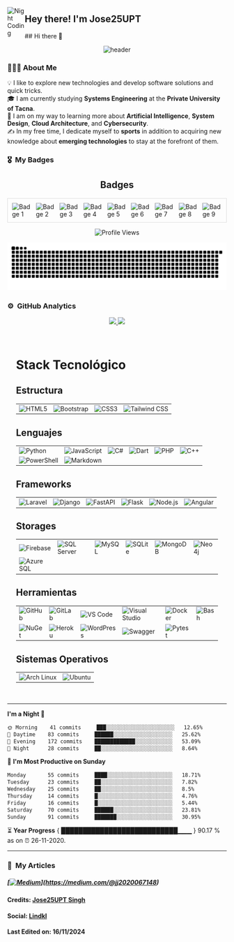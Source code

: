 
<img alt="Night Coding" src="./assets/Hand%20Wave.gif" width='40' align="left"/><h2>Hey there! I'm Jose25UPT</h2> ## Hi there 👋

<!-- HEADER -->
<div align="center" width="100">
  <img src="https://capsule-render.vercel.app/api?color=0:1408d0,50:0860d0,100:08c4d0&height=250&section=header&text=Jose25UPT%20Stack%20&fontSize=30&type=waving&fontColor=fefefe&&animation=fadeIn" 
  alt="header"/>
</div>

### 👨🏻‍💻 About Me

💡 I like to explore new technologies and develop software solutions and quick tricks.  
🎓 I am currently studying **Systems Engineering** at the **Private University of Tacna**.  
🌱 I am on my way to learning more about **Artificial Intelligence**, **System Design**, **Cloud Architecture**, and **Cybersecurity**.  
✍️ In my free time, I dedicate myself to **sports** in addition to acquiring new knowledge about **emerging technologies** to stay at the forefront of them.  




### 🎖 &nbsp;My Badges 

<h2 align="center">Badges</h2>

<div style="display: flex; overflow-x: auto; gap: 10px; padding: 10px; border: 1px solid #ddd;">
  <!-- Imagen 1 -->
  <img src="https://github.com/user-attachments/assets/bdd42a41-9936-4df4-b83b-a4fa006acef1" width="100" alt="Badge 1" />
  
  <!-- Imagen 2 -->
  <img src="https://github.com/user-attachments/assets/d69325a1-dd33-4a8e-8fe0-3f7bed356bc3" width="100" alt="Badge 2" />
  
  <!-- Imagen 3 -->
  <img src="https://github.com/user-attachments/assets/d7e66882-4065-4714-b7f9-8ac59672d37b" width="100" alt="Badge 3" />
  
  <!-- Imagen 4 -->
  <img src="https://github.com/user-attachments/assets/8188100a-ca7c-4974-a8d2-eee9eca50092" width="100" alt="Badge 4" />
  
  <!-- Imagen 5 -->
  <img src="https://github.com/user-attachments/assets/13fb4bc4-56bc-43e1-a842-e9820e9be9b1" width="100" alt="Badge 5" />
  
  <!-- Imagen 6 -->
  <img src="https://github.com/user-attachments/assets/897040d3-9327-45c1-ba1c-1186ebd45a3e" width="100" alt="Badge 6" />
  
  <!-- Imagen 7 -->
  <img src="https://github.com/user-attachments/assets/a7eac1ab-1bb2-4fb9-a9fd-80b2b88f3ec3" width="100" alt="Badge 7" />
  
  <!-- Imagen 8 -->
  <img src="https://github.com/user-attachments/assets/292f7414-6e0f-4797-8415-0e8192131108" width="100" alt="Badge 8" />
  
  <!-- Imagen 9 -->
  <img src="https://github.com/user-attachments/assets/ab33985a-1c83-4293-8b24-bc46c83d85c6" width="100" alt="Badge 9" />
</div>




<!-- Game Snake -->
<p align="center">
  <img src="https://komarev.com/ghpvc/?username=Jose25UPT&style=plastic&color=blueviolet" alt="Profile Views" />
</p>
<p align="center">
  <img src="https://github.com/7oSkaaa/7oSkaaa/blob/output/github-contribution-grid-snake.svg?" alt="Snake Game" />
</p>

### ⚙️ &nbsp;GitHub Analytics

<p align="center">
<a href="https://github.com/Jose25UPT">
  <img height="180em" src="https://github-readme-stats-eight-theta.vercel.app/api?username=AVS1508&show_icons=true&theme=algolia&include_all_commits=true&count_private=true"/>
  <img height="180em" src="https://github-readme-stats-eight-theta.vercel.app/api/top-langs/?username=AVS1508&layout=compact&langs_count=8&theme=algolia"/>
</a>
</p>
<!-- STACK -->
<div style="padding: 20px;">
  <h1>Stack Tecnológico</h1>

  <!-- Estructura -->
  <h2>Estructura</h2>
  <table>
    <tr>
      <td><img src="https://icon.icepanel.io/Technology/svg/HTML5.svg" width="60px" alt="HTML5"></td>
      <td><img src="https://icon.icepanel.io/Technology/svg/Bootstrap.svg" width="60px" alt="Bootstrap"></td>
      <td><img src="https://icon.icepanel.io/Technology/svg/CSS3.svg" width="60px" alt="CSS3"></td>
      <td><img src="https://icon.icepanel.io/Technology/svg/Tailwind-CSS.svg" width="60px" alt="Tailwind CSS"></td>
    </tr>
  </table>
  
  <!-- Lenguajes -->
  <h2>Lenguajes</h2>
  <table>
    <tr>
      <td><img src="https://cdn.jsdelivr.net/gh/devicons/devicon/icons/python/python-original.svg" width="60px" alt="Python"></td>
      <td><img src="https://cdn.jsdelivr.net/gh/devicons/devicon/icons/javascript/javascript-original.svg" width="60px" alt="JavaScript"></td>
      <td><img src="https://cdn.jsdelivr.net/gh/devicons/devicon/icons/csharp/csharp-original.svg" width="60px" alt="C#"></td>
      <td><img src="https://cdn.jsdelivr.net/gh/devicons/devicon/icons/dart/dart-original.svg" width="60px" alt="Dart"></td>
      <td><img src="https://cdn.jsdelivr.net/gh/devicons/devicon/icons/php/php-original.svg" width="60px" alt="PHP"></td>
      <td><img src="https://icon.icepanel.io/Technology/svg/C%2B%2B-%28CPlusPlus%29.svg" width="60px" alt="C++"></td>
    </tr>
    <tr>
      <td><img src="https://icon.icepanel.io/Technology/svg/Powershell.svg" width="60px" alt="PowerShell"></td>
      <td><img src="https://icon.icepanel.io/Technology/svg/Markdown.svg" width="60px" alt="Markdown"></td>
    </tr>
  </table>

  <!-- Frameworks -->
  <h2>Frameworks</h2>
  <table>
    <tr>
      <td><img src="https://icon.icepanel.io/Technology/svg/Laravel.svg" width="60px" alt="Laravel"></td>
      <td><img src="https://icon.icepanel.io/Technology/svg/Django.svg" width="60px" alt="Django"></td>
      <td><img src="https://icon.icepanel.io/Technology/svg/FastAPI.svg" width="60px" alt="FastAPI"></td>
      <td><img src="https://icon.icepanel.io/Technology/svg/Flask.svg" width="60px" alt="Flask"></td>
      <td><img src="https://cdn.jsdelivr.net/gh/devicons/devicon/icons/nodejs/nodejs-original.svg" width="60px" alt="Node.js"></td>
      <td><img src="https://cdn.jsdelivr.net/gh/devicons/devicon/icons/angularjs/angularjs-original.svg" width="60px" alt="Angular"></td>
    </tr>
  </table>

  <!-- Storages -->
  <h2>Storages</h2>
  <table>
    <tr>
      <td><img src="https://cdn.jsdelivr.net/gh/devicons/devicon/icons/firebase/firebase-plain.svg" width="60px" alt="Firebase"></td>
      <td><img src="https://cdn.jsdelivr.net/gh/devicons/devicon/icons/microsoftsqlserver/microsoftsqlserver-plain.svg" width="60px" alt="SQL Server"></td>
      <td><img src="https://cdn.jsdelivr.net/gh/devicons/devicon/icons/mysql/mysql-original-wordmark.svg" width="60px" alt="MySQL"></td>
      <td><img src="https://cdn.jsdelivr.net/gh/devicons/devicon/icons/sqlite/sqlite-original-wordmark.svg" width="60px" alt="SQLite"></td>
      <td><img src="https://icon.icepanel.io/Technology/svg/MongoDB.svg" width="60px" alt="MongoDB"></td>
      <td><img src="https://icon.icepanel.io/Technology/svg/New4j.svg" width="60px" alt="Neo4j"></td>
    </tr>
    <tr>
      <td><img src="https://icon.icepanel.io/Technology/svg/Azure-SQL-Database.svg" width="60px" alt="Azure SQL"></td>
    </tr>
  </table>

  <!-- Herramientas -->
  <h2>Herramientas</h2>
  <table>
    <tr>
      <td><img src="https://cdn.jsdelivr.net/gh/devicons/devicon/icons/github/github-original.svg" width="60px" alt="GitHub"></td>
      <td><img src="https://cdn.jsdelivr.net/gh/devicons/devicon/icons/gitlab/gitlab-original.svg" width="60px" alt="GitLab"></td>
      <td><img src="https://cdn.jsdelivr.net/gh/devicons/devicon/icons/vscode/vscode-original.svg" width="60px" alt="VS Code"></td>
      <td><img src="https://icon.icepanel.io/Technology/svg/Visual-Studio.svg" width="60px" alt="Visual Studio"></td>
      <td><img src="https://cdn.jsdelivr.net/gh/devicons/devicon/icons/docker/docker-original-wordmark.svg" width="60px" alt="Docker"></td>
      <td><img src="https://cdn.jsdelivr.net/gh/devicons/devicon/icons/bash/bash-original.svg" width="60px" alt="Bash"></td>
    </tr>
    <tr>
      <td><img src="https://icon.icepanel.io/Technology/svg/NuGet.svg" width="60px" alt="NuGet"></td>
      <td><img src="https://icon.icepanel.io/Technology/svg/Heroku.svg" width="60px" alt="Heroku"></td>
      <td><img src="https://icon.icepanel.io/Technology/svg/WordPress.svg" width="60px" alt="WordPress"></td>
      <td><img src="https://icon.icepanel.io/Technology/svg/Swagger.svg" width="60px" alt="Swagger"></td>
      <td><img src="https://icon.icepanel.io/Technology/svg/pytest.svg" width="60px" alt="Pytest"></td>
    </tr>
  </table>

  <!-- Sistemas Operativos -->
  <h2>Sistemas Operativos</h2>
  <table>
    <tr>
      <td><img src="https://icon.icepanel.io/Technology/svg/Arch-Linux.svg" width="60px" alt="Arch Linux"></td>
      <td><img src="https://icon.icepanel.io/Technology/svg/Ubuntu.svg" width="60px" alt="Ubuntu"></td>
    </tr>
  </table>
</div>

---
<!--START_SECTION:waka-->
**I'm a Night 🦉** 

```text
🌞 Morning    41 commits     ███░░░░░░░░░░░░░░░░░░░░░░   12.65% 
🌆 Daytime    83 commits     ██████░░░░░░░░░░░░░░░░░░░   25.62% 
🌃 Evening    172 commits    █████████████░░░░░░░░░░░░   53.09% 
🌙 Night      28 commits     ██░░░░░░░░░░░░░░░░░░░░░░░   8.64%

```
📅 **I'm Most Productive on Sunday** 

```text
Monday       55 commits     ████░░░░░░░░░░░░░░░░░░░░░   18.71% 
Tuesday      23 commits     ██░░░░░░░░░░░░░░░░░░░░░░░   7.82% 
Wednesday    25 commits     ██░░░░░░░░░░░░░░░░░░░░░░░   8.5% 
Thursday     14 commits     █░░░░░░░░░░░░░░░░░░░░░░░░   4.76% 
Friday       16 commits     █░░░░░░░░░░░░░░░░░░░░░░░░   5.44% 
Saturday     70 commits     ██████░░░░░░░░░░░░░░░░░░░   23.81% 
Sunday       91 commits     ███████░░░░░░░░░░░░░░░░░░   30.95%

```

⏳ **Year Progress** { ███████████████████████████▁▁▁ } 90.17 % as on ⏰ 26-11-2020.

---
### 📜 &nbsp;My Articles

##### [[![Medium](https://img.shields.io/badge/Medium%20-%231572B6.svg?&style=for-the-badge&logo=medium&logoColor=white)](https://medium.com/@adityakanoi123)](https://medium.com/@jj2020067148)


#### Credits: [Jose25UPT Singh](https://github.com/Jose25UPT)
#### Social: [Lindkl](https://www.linkedin.com/in/jose-luis-jarro-c-a3a828298/)
#### Last Edited on: 16/11/2024



<!--
**Jose25UPT/Jose25UPT** is a ✨ _special_ ✨ repository because its `README.md` (this file) appears on your GitHub profile.

Here are some ideas to get you started:

- 🔭 I’m currently working on ...
- 🌱 I’m currently learning ...
- 👯 I’m looking to collaborate on ...
- 🤔 I’m looking for help with ...
- 💬 Ask me about ...
- 📫 How to reach me: ...
- 😄 Pronouns: ...
- ⚡ Fun fact: ...
-->
